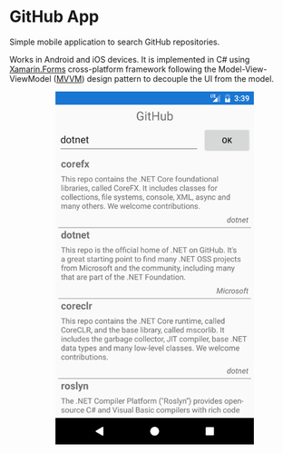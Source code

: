 # GitHub App #

Simple mobile application to search GitHub repositories.

Works in Android and iOS devices. It is implemented in C# using [Xamarin.Forms](https://www.xamarin.com/forms) cross-platform framework following the Model-View-ViewModel ([MVVM](https://en.wikipedia.org/wiki/Model_View_ViewModel)) design pattern to decouple the UI from the model.

<p align="center">
  <img src="Screenshot.png" alt="Screenshot" Width="350" />
</p>
